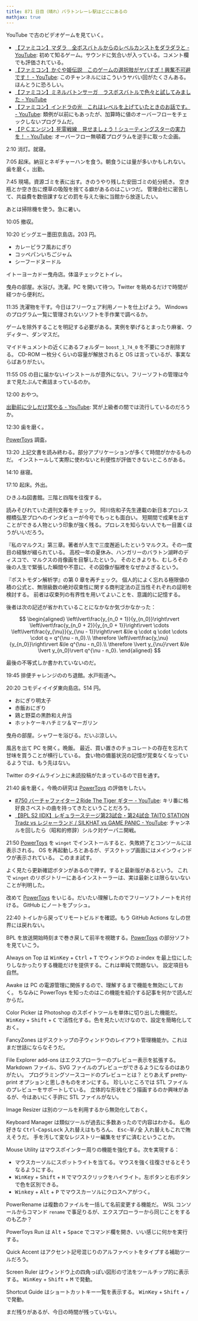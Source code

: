 ```yaml
---
title: 871 日目（晴れ）バラトンレーレ駅はどこにあるの
mathjax: true
---
```


YouTube で古のビデオゲームを見ていく。

* [【ファミコン】マダラ　全ボスバトルからのレベルカンストをダラダラと - YouTube](https://www.youtube.com/watch?v=VQ6_Oac8FrE):
  初めて知るゲーム。サウンドに気合いが入っている。コメント欄でも評価されている。
* [【ファミコン】かぐや姫伝説　このゲームの選択肢がヤバすぎ！興奮不可避です！ - YouTube](https://www.youtube.com/watch?v=nA9SUsqXf1M):
  このチャンネルにはこういうヤバい回がたくさんある。ほんとうに恐ろしい。
* [【ファミコン】ミネルバトンサーガ　ラスボスバトルで色々と試してみました - YouTube](https://www.youtube.com/watch?v=yraq-dSFba4)
* [【ファミコン】インドラの光　これはレベルを上げていたときのお話です。 - YouTube](https://www.youtube.com/watch?v=qm6snFDQgm8):
  類例が以前にもあったが、加算時に値のオーバーフローをチェックしないプログラムだ。
* [【ＰＣエンジン】死霊戦線　見せましょう！シューティングスターの実力を！ - YouTube](https://www.youtube.com/watch?v=VkaadAOK8pc):
  オーバーフロー無頓着プログラムを逆手に取った企画。

2:10 消灯。就寝。

7:05 起床。納豆とネギチャーハンを食う。朝食うには量が多いかもしれない。
歯を磨く。出勤。

7:45 現場。資源ゴミを表に出す。きのうやり残した安田ゴミの処分続き。
空き瓶とか空き缶に煙草の吸殻を捨てる癖があるのはこいつだ。
管理会社に密告して、共益費を数倍課すなどの罰を与えた後に当館から放逐したい。

あとは掃除機を使う。急に暑い。

10:05 撤収。

10:20 ビッグエー墨田京島店。203 円。

* カレーピラフ風おにぎり
* コッペパンいちごジャム
* シーフードヌードル

イトーヨーカドー曳舟店。体温チェックとトイレ。

曳舟の部屋。水浴び。洗濯。PC を開いて待つ。Twitter を眺めるだけで時間が経つから便利だ。

11:35 洗濯物を干す。今日はフリーウェア利用ノートを仕上げよう。
Windows のプログラム一覧に管理されないソフトを手作業で調べるか。

ゲームを除外することを明記する必要がある。実例を挙げるとまったり麻雀、ウディター、ダンマスだ。

マイドキュメントの近くにあるフォルダー `boost_1_74_0` を不要につき削除する。
CD-ROM 一枚分くらいの容量が解放されると OS は言っているが、事実ならばありがたい。

11:55 OS の目に届かないインストールが意外にない。フリーソフトの管理は今まで見たぶんで煮詰まっているのか。

12:00 おやつ。

[出勤前に少しだけ冥やる - YouTube](https://www.youtube.com/watch?v=52FO5DQRxJk):
冥が上級者の間では流行しているのだろうか。

12:30 歯を磨く。

[PowerToys] 調査。

13:20 上記文書を読み終わる。部分アプリケーションが多くて時間がかかるものだ。
インストールして実際に使わないと利便性が評価できないところがある。

14:10 昼寝。

17:10 起床。外出。

ひきふね図書館。三階と四階を往復する。

読みそびれていた週刊文春をチェック。
阿川佐和子先生連載の新日本プロレス棚橋弘至プロへのインタビューが今号でもっとも面白い。
短期間で成果を出すことができる人物という印象が強く残る。プロレスを知らない人でも一目置くほうがいいだろう。

『私のマルクス』第三章。著者が人生で三度邂逅したというマルクス。その一度目の経験が綴られている。
高校一年の夏休み、ハンガリーのバラトン湖畔のディスコで、マルクスの肖像画を目撃したという。
そのときよりも、むしろその後の人生で緊張した瞬間や不意に、その図像が脳裡をなぜかよぎるという。

『ポストモダン解析学』の第 0 章を再チェック。
個人的によく忘れる極限値の積の公式と、無限級数の絶対収束性に関する商判定法の正当性それぞれの証明を検討する。
前者は収束列の有界性を用いてよいことを、意識的に記憶する。

後者は次の記述が省かれていることになかなか気づかなかった：

$$
\begin{aligned}
\left\lvert\frac{y_{n_0 + 1}}{y_{n_0}}\right\rvert
\left\lvert\frac{y_{n_0 + 2}}{y_{n_0 + 1}}\right\rvert
\cdots
\left\lvert\frac{y_{\nu}}{y_{\nu - 1}}\right\rvert
&\le q \cdot q \cdot \cdots \cdot q = q^{\nu - n_0}.\\
\therefore \left\lvert\frac{y_\nu}{y_{n_0}}\right\rvert &\le q^{\nu - n_0}.\\
\therefore \lvert y_{\nu}\rvert &\le \lvert y_{n_0}\rvert q^{\nu - n_0}.
\end{aligned}
$$

最後の不等式しか書かれていないのだ。

19:45 排便チャレンジののち退館。水戸街道へ。

20:20 コモディイイダ東向島店。514 円。

* おにぎり明太子
* 赤飯おにぎり
* 鶏と野菜の黒酢和え弁当
* ホットケーキハチミツ＆マーガリン

曳舟の部屋。シャワーを浴びる。だいぶ涼しい。

風呂を出て PC を開く。晩飯。
最近、買い置きのチョコレートの存在を忘れて甘味を買うことが横行している。
食い物の備蓄状況の記憶が覚束なくなっているようでは、もう先はない。

Twitter のタイムライン上に未読投稿がたまっているので目を通す。

21:40 歯を磨く。今晩の研究は [PowerToys] の評価をしたい。

* [&#x23;750 バーチャファイター２Ride The Tiger ギター - YouTube](https://www.youtube.com/watch?v=izAggzXpmto):
  キリ番に格好良さベストの曲を持ってきたということだろう。
* [【BPL S2 IIDX】レギュラーステージ第23試合・第24試合 TAITO STATION Tradz vs レジャーランド / SILKHAT vs GAME PANIC - YouTube](https://www.youtube.com/watch?v=B3FUXcvdFWA):
  チャンネルを回したら（昭和的修辞）シルク対ゲーパニ開戦。

21:50 [PowerToys] を `winget` でインストールすると、失敗終了とコンソールには表示される。
OS を再起動しろとあるが、デスクトップ画面にはメインウィンドウが表示されている。
このまま試す。

よく見たら更新確認ボタンがあるので押す。すると最新版があるという。
これで `winget` のリポジトリーにあるインストーラーは、実は最新とは限らないないことが判明した。

改めて [PowerToys] をいじる。だいたい理解したのでフリーソフトノートを片付ける。
GitHub にノートをプッシュ。

22:40 トイレから戻ってリモートビルドを確認。もう GitHub Actions なしの世界には戻れない。

BPL を放送開始時刻まで巻き戻して前半を視聴する。[PowerToys] の部分ソフトを見ていこう。

Always on Top は <kbd>WinKey</kbd> + <kbd>Ctrl</kbd> + <kbd>T</kbd> でウィンドウの
z-index を最上位にしたりしなかったりする機能だけを提供する。これは単純で問題ない。
設定項目も自然。

Awake は PC の電源管理に関係するので、理解するまで機能を無効にしておく。
ちなみに PowerToys を知ったのはこの機能を紹介する記事を何かで読んだからだ。

Color Picker は Photoshop のスポイトツールを単体に切り出した機能だ。
<kbd>WinKey</kbd> + <kbd>Shift</kbd> + <kbd>C</kbd> で活性化する。色を見たいだけなので、設定を簡略化しておく。

FancyZones はデスクトップの子ウィンドウのレイアウト管理機能か。これはまだ世話にならなそうだ。

File Explorer add-ons はエクスプローラーのプレビュー表示を拡張する。
Markdown ファイル、SVG ファイルのプレビューができるようになるのはありがたい。
プログラミングソースコードのプレビューとは？ とりあえず pretty-print オプションと思しきものをオンにする。
珍しいところでは STL ファイルのプレビューをサポートしている。
立体的な形状をどう描画するのか興味があるが、今はあいにく手許に STL ファイルがない。

Image Resizer は別のツールを利用するから無効化しておく。

Keyboard Manager は類似ツールが過去に多数あったので内容はわかる。
私の好きな <kbd>Ctrl</kbd>-<kbd>CapsLock</kbd> 入れ替えはもちろん、
<kbd>Esc</kbd>-<kbd>半/全</kbd> 入れ替えもこれで賄えそうだ。
手を汚して変なレジストリー編集をせずに済むということか。

Mouse Utility はマウスポインター周りの機能を強化する。次を実現する：

* マウスカーソルにスポットライトを当てる。マウスを強く往復させるとそうなるようにする。
* <kbd>WinKey</kbd> + <kbd>Shift</kbd> + <kbd>H</kbd> でマウスクリックをハイライト。左ボタンと右ボタンで色を区別できる。
* <kbd>Winkey</kbd> + <kbd>Alt</kbd> + <kbd>P</kbd> でマウスカーソルにクロスヘアがつく。

PowerRename は複数のファイルを一括して名前変更する機能だ。
WSL コンソールからコマンド `rename` で事足りるが、エクスプローラーから同じことをするのも乙か？

PowerToys Run は <kbd>Alt</kbd> + <kbd>Space</kbd> でコマンド欄を開き、いい感じに何かを実行する。

Quick Accent はアクセント記号混じりのアルファベットをタイプする補助ツールだろう。

Screen Ruler はウィンドウ上の四角っぽい図形の寸法をツールチップ的に表示する。
<kbd>WinKey</kbd> + <kbd>Shift</kbd> + <kbd>M</kbd> で発動。

Shortcut Guide はショートカットキー一覧を表示する。
<kbd>WinKey</kbd> + <kbd>Shift</kbd> + <kbd>/</kbd> で発動。

まだ残りがあるが、今日の時間が残っていない。

[PowerToys]: https://github.com/microsoft/PowerToys
